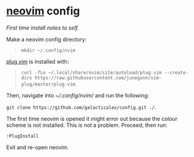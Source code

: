 
<!-- SPDX-FileCopyrightText: Copyright 2022 Alex Murphy <supernova@alexmurphy.uk> -->
<!-- -->
<!-- SPDX-Licence-Identifier: CC0-1.0 -->

# [neovim](https://neovim.io/) config

_First time install notes to self._

Make a neovim config directory:

> `mkdir ~/.config/nvim`

[plug.vim](https://github.com/junegunn/vim-plug) is installed with:

> `curl -fLo ~/.local/share/nvim/site/autoload/plug.vim --create-dirs https://raw.githubusercontent.com/junegunn/vim-plug/master/plug.vim`.

Then, navigate into _~/.config/nvim/_ and run the following:

`git clone https://github.com/galacticalex/config.git ./`.

The first time neovim is opened it might error out because the colour scheme is not installed. This is not a problem. Proceed, then run:

`:PlugInstall`

Exit and re-open neovim. 

